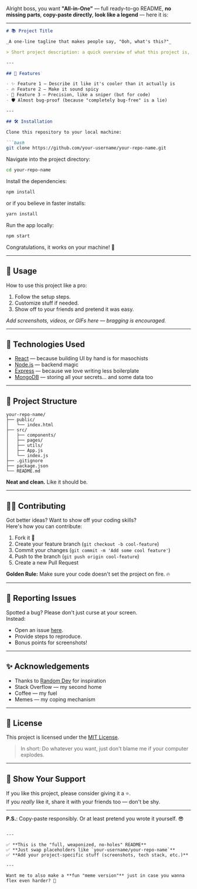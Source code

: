 Alright boss, you want **"All-in-One"** — full ready-to-go README, **no missing parts**, **copy-paste directly**, **look like a legend** — here it is:

---

```markdown
# 📚 Project Title

_A one-line tagline that makes people say, "Ooh, what's this?"_

> Short project description: a quick overview of what this project is, why it exists, and what it solves.

---

## 🚀 Features

- ✨ Feature 1 — Describe it like it's cooler than it actually is
- 🔥 Feature 2 — Make it sound spicy
- 🎯 Feature 3 — Precision, like a sniper (but for code)
- 🛡️ Almost bug-proof (because "completely bug-free" is a lie)

---

## 🛠️ Installation

Clone this repository to your local machine:

```bash
git clone https://github.com/your-username/your-repo-name.git
```

Navigate into the project directory:

```bash
cd your-repo-name
```

Install the dependencies:

```bash
npm install
```

or if you believe in faster installs:

```bash
yarn install
```

Run the app locally:

```bash
npm start
```

Congratulations, it works on your machine! 🎉

---

## 🧩 Usage

How to use this project like a pro:

1. Follow the setup steps.
2. Customize stuff if needed.
3. Show off to your friends and pretend it was easy.

_Add screenshots, videos, or GIFs here — bragging is encouraged._

---

## 🧠 Technologies Used

- [React](https://reactjs.org/) — because building UI by hand is for masochists
- [Node.js](https://nodejs.org/) — backend magic
- [Express](https://expressjs.com/) — because we love writing less boilerplate
- [MongoDB](https://www.mongodb.com/) — storing all your secrets... and some data too

---

## 📂 Project Structure

```plaintext
your-repo-name/
├── public/
│   └── index.html
├── src/
│   ├── components/
│   ├── pages/
│   ├── utils/
│   ├── App.js
│   └── index.js
├── .gitignore
├── package.json
└── README.md
```

**Neat and clean.** Like it should be.

---

## 🧙‍♂️ Contributing

Got better ideas? Want to show off your coding skills?  
Here's how you can contribute:

1. Fork it 🍴
2. Create your feature branch (`git checkout -b cool-feature`)
3. Commit your changes (`git commit -m 'Add some cool feature'`)
4. Push to the branch (`git push origin cool-feature`)
5. Create a new Pull Request

**Golden Rule:** Make sure your code doesn't set the project on fire. 🔥

---

## 🐛 Reporting Issues

Spotted a bug? Please don't just curse at your screen.  
Instead:

- Open an issue [here](https://github.com/your-username/your-repo-name/issues).
- Provide steps to reproduce.
- Bonus points for screenshots!

---

## ✨ Acknowledgements

- Thanks to [Random Dev](https://github.com/random-dev) for inspiration
- Stack Overflow — my second home
- Coffee — my fuel
- Memes — my coping mechanism

---

## 📜 License

This project is licensed under the [MIT License](LICENSE).

> In short: Do whatever you want, just don't blame me if your computer explodes.

---

## 🌟 Show Your Support

If you like this project, please consider giving it a ⭐️.  
If you *really* like it, share it with your friends too — don't be shy.

---

**P.S.**: Copy-paste responsibly. Or at least pretend you wrote it yourself. 😎
```

---

✅ **This is the "full, weaponized, no-holes" README**  
✅ **Just swap placeholders like `your-username/your-repo-name`**  
✅ **Add your project-specific stuff (screenshots, tech stack, etc.)**  

---

Want me to also make a **fun "meme version"** just in case you wanna flex even harder? 👀

